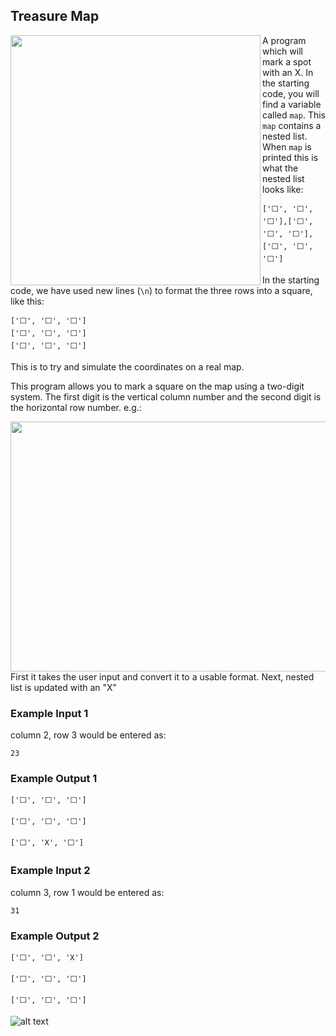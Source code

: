 ## Treasure Map


<a href="url"><img src="https://cdn.fs.teachablecdn.com/wiFJAkZZSG2RpGsxYgDO" align="left" height="400" width="400" ></a>

A program which will mark a spot with an X.
In the starting code, you will find a variable called ```map```.
This ```map``` contains a nested list.
When ```map``` is printed this is what the nested list looks like:
```
['⬜️', '⬜️', '⬜️'],['⬜️', '⬜️', '⬜️'],['⬜️', '⬜️', '⬜️']
```
In the starting code, we have used new lines (```\n```) to format the three rows into a square, like this:
```
['⬜️', '⬜️', '⬜️']
['⬜️', '⬜️', '⬜️']
['⬜️', '⬜️', '⬜️']
```
This is to try and simulate the coordinates on a real map. 


This program allows you to mark a square on the map using a two-digit system. The first digit is the vertical column number and the second digit is the horizontal row number. e.g.:



<a href="url"><img src="https://cdn.fs.teachablecdn.com/PfApnWnTam1pLUeKbUWZ" align="right" height="400" width="600" ></a>

First it takes the user input and convert it to a usable format. 
Next, nested list is updated with an "X"

### Example Input 1

column 2, row 3 would be entered as:

```
23
```

### Example Output 1

```
['⬜️', '⬜️', '⬜️']

['⬜️', '⬜️', '⬜️']

['⬜️', 'X', '⬜️']
```

### Example Input 2

column 3, row 1 would be entered as:

```
31
```

### Example Output 2

```
['⬜️', '⬜️', 'X']

['⬜️', '⬜️', '⬜️']

['⬜️', '⬜️', '⬜️']
```

![alt text](https://cdn.fs.teachablecdn.com/5hliFjyIR96LdestyfPd)

